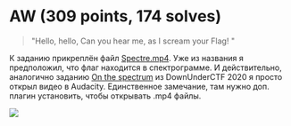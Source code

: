 # AW (309 points, 174 solves)

> "Hello, hello, Can you hear me, as I scream your Flag! "

К заданию прикреплён файл [Spectre.mp4](./Spectre.mp4). Уже из названия я предположил, что флаг находится в
спектрограмме. И действительно, аналогично заданию [On the spectrum](../../../DownUnderCTF%202020/Forensics/On%20the%20spectrum)
из DownUnderCTF 2020 я просто открыл видео в Audacity. Единственное замечание, там нужно доп. плагин установить, чтобы
открывать .mp4 файлы.

![](https://i.imgur.com/OJFT79Z.png)
